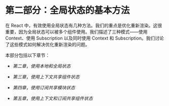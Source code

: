 # 第二部分：全局状态的基本方法

在 React 中，有效使用全局状态有几种方法。我们的重点是优化重新渲染。这很重要，因为全局状态可以被多个组件使用。我们描述了三种模式——使用 Context、使用 Subscription 以及同时使用 Context 和 Subscription。我们讨论了这些模式如何解决优化重新渲染的问题。

本部分包括以下章节：

+   *第二章*，*使用本地和全局状态*

+   *第三章*，*使用上下文共享组件状态*

+   *第四章*，*使用订阅共享模块状态*

+   *第五章*，*使用上下文和订阅共享组件状态*
